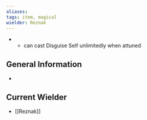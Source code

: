 ```yaml
---
aliases: 
tags: item, magical
wielder: Reznak
---
```


- - can cast Disguise Self unlimitedly when attuned

## General Information
- 

## Current Wielder
- [[Reznak]]

